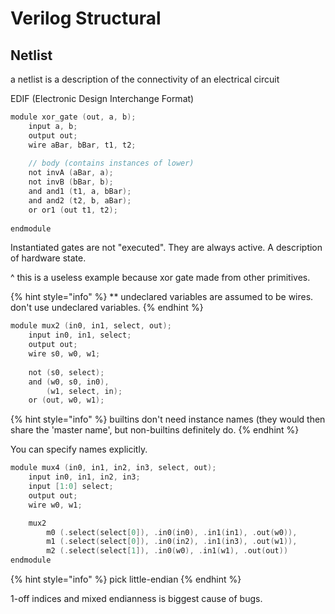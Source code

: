 # Verilog Structural

## Netlist

a netlist is a description of the connectivity of an electrical circuit

EDIF \(Electronic Design Interchange Format\)

```c
module xor_gate (out, a, b);
    input a, b;
    output out;
    wire aBar, bBar, t1, t2;
    
    // body (contains instances of lower)
    not invA (aBar, a);
    not invB (bBar, b);
    and and1 (t1, a, bBar);
    and and2 (t2, b, aBar);
    or or1 (out t1, t2);
    
endmodule
```

Instantiated gates are not "executed". They are always active. A description of hardware state.

^ this is a useless example because xor gate made from other primitives.

{% hint style="info" %}
\*\* undeclared variables are assumed to be wires. don't use undeclared variables.
{% endhint %}

```c
module mux2 (in0, in1, select, out);
    input in0, in1, select;
    output out;
    wire s0, w0, w1;
    
    not (s0, select);
    and (w0, s0, in0), 
        (w1, select, in);
    or (out, w0, w1);
```

{% hint style="info" %}
builtins don't need instance names \(they would then share the 'master name', but non-builtins definitely do.
{% endhint %}

You can specify names explicitly.

```c
module mux4 (in0, in1, in2, in3, select, out);
    input in0, in1, in2, in3;
    input [1:0] select;
    output out;
    wire w0, w1;

    mux2 
        m0 (.select(select[0]), .in0(in0), .in1(in1), .out(w0)),
        m1 (.select(select[0]), .in0(in2), .in1(in3), .out(w1)),
        m2 (.select(select[1]), .in0(w0), .in1(w1), .out(out))
endmodule
```

{% hint style="info" %}
pick little-endian
{% endhint %}

1-off indices and mixed endianness is biggest cause of bugs.

